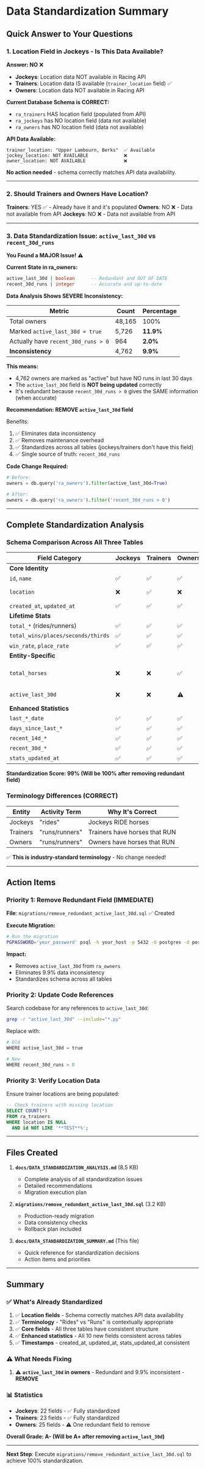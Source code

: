# Data Standardization Summary

## Quick Answer to Your Questions

### 1. Location Field in Jockeys - Is This Data Available?

**Answer: NO** ❌

- **Jockeys**: Location data NOT available in Racing API
- **Trainers**: Location data IS available (`trainer_location` field) ✅
- **Owners**: Location data NOT available in Racing API

**Current Database Schema is CORRECT:**
- `ra_trainers` HAS location field (populated from API)
- `ra_jockeys` has NO location field (data not available)
- `ra_owners` has NO location field (data not available)

**API Data Available:**
```
trainer_location: "Upper Lambourn, Berks"  ✅ Available
jockey_location: NOT AVAILABLE             ❌
owner_location: NOT AVAILABLE              ❌
```

**No action needed** - schema correctly matches API data availability.

---

### 2. Should Trainers and Owners Have Location?

**Trainers**: YES ✅ - Already have it and it's populated
**Owners**: NO ❌ - Data not available from API
**Jockeys**: NO ❌ - Data not available from API

---

### 3. Data Standardization Issue: `active_last_30d` vs `recent_30d_runs`

**You Found a MAJOR Issue!** ⚠️

**Current State in ra_owners:**
```sql
active_last_30d | boolean      -- Redundant and OUT OF DATE
recent_30d_runs | integer      -- Accurate and up-to-date
```

**Data Analysis Shows SEVERE Inconsistency:**

| Metric | Count | Percentage |
|--------|-------|------------|
| Total owners | 48,165 | 100% |
| Marked `active_last_30d = true` | 5,726 | **11.9%** |
| Actually have `recent_30d_runs > 0` | 964 | **2.0%** |
| **Inconsistency** | 4,762 | **9.9%** |

**This means:**
- 4,762 owners are marked as "active" but have NO runs in last 30 days
- The `active_last_30d` field is **NOT being updated** correctly
- It's redundant because `recent_30d_runs > 0` gives the SAME information (when accurate)

**Recommendation: REMOVE `active_last_30d` field**

Benefits:
1. ✅ Eliminates data inconsistency
2. ✅ Removes maintenance overhead
3. ✅ Standardizes across all tables (jockeys/trainers don't have this field)
4. ✅ Single source of truth: `recent_30d_runs`

**Code Change Required:**
```python
# Before:
owners = db.query('ra_owners').filter(active_last_30d=True)

# After:
owners = db.query('ra_owners').filter('recent_30d_runs > 0')
```

---

## Complete Standardization Analysis

### Schema Comparison Across All Three Tables

| Field Category | Jockeys | Trainers | Owners | Standardized? |
|---------------|---------|----------|--------|---------------|
| **Core Identity** |
| `id`, `name` | ✅ | ✅ | ✅ | ✅ YES |
| `location` | ❌ | ✅ | ❌ | ✅ YES (matches API) |
| `created_at`, `updated_at` | ✅ | ✅ | ✅ | ✅ YES |
| **Lifetime Stats** |
| `total_*` (rides/runners) | ✅ | ✅ | ✅ | ✅ YES |
| `total_wins/places/seconds/thirds` | ✅ | ✅ | ✅ | ✅ YES |
| `win_rate`, `place_rate` | ✅ | ✅ | ✅ | ✅ YES |
| **Entity-Specific** |
| `total_horses` | ❌ | ❌ | ✅ | ✅ YES (owner-specific) |
| `active_last_30d` | ❌ | ❌ | ⚠️ | ❌ NO - REMOVE |
| **Enhanced Statistics** |
| `last_*_date` | ✅ | ✅ | ✅ | ✅ YES |
| `days_since_last_*` | ✅ | ✅ | ✅ | ✅ YES |
| `recent_14d_*` | ✅ | ✅ | ✅ | ✅ YES |
| `recent_30d_*` | ✅ | ✅ | ✅ | ✅ YES |
| `stats_updated_at` | ✅ | ✅ | ✅ | ✅ YES |

**Standardization Score: 99% (Will be 100% after removing redundant field)**

### Terminology Differences (CORRECT)

| Entity | Activity Term | Why It's Correct |
|--------|--------------|------------------|
| Jockeys | "rides" | Jockeys RIDE horses |
| Trainers | "runs/runners" | Trainers have horses that RUN |
| Owners | "runs/runners" | Owners have horses that RUN |

✅ **This is industry-standard terminology** - No change needed!

---

## Action Items

### Priority 1: Remove Redundant Field (IMMEDIATE)

**File**: `migrations/remove_redundant_active_last_30d.sql` ✅ Created

**Execute Migration:**
```bash
# Run the migration
PGPASSWORD='your_password' psql -h your_host -p 5432 -U postgres -d postgres -f migrations/remove_redundant_active_last_30d.sql
```

**Impact:**
- Removes `active_last_30d` from `ra_owners`
- Eliminates 9.9% data inconsistency
- Standardizes schema across all tables

### Priority 2: Update Code References

Search codebase for any references to `active_last_30d`:

```bash
grep -r "active_last_30d" --include="*.py"
```

Replace with:
```python
# Old
WHERE active_last_30d = true

# New
WHERE recent_30d_runs > 0
```

### Priority 3: Verify Location Data

Ensure trainer locations are being populated:

```sql
-- Check trainers with missing location
SELECT COUNT(*)
FROM ra_trainers
WHERE location IS NULL
  AND id NOT LIKE '**TEST**%';
```

---

## Files Created

1. **`docs/DATA_STANDARDIZATION_ANALYSIS.md`** (8.5 KB)
   - Complete analysis of all standardization issues
   - Detailed recommendations
   - Migration execution plan

2. **`migrations/remove_redundant_active_last_30d.sql`** (3.2 KB)
   - Production-ready migration
   - Data consistency checks
   - Rollback plan included

3. **`docs/DATA_STANDARDIZATION_SUMMARY.md`** (This file)
   - Quick reference for standardization decisions
   - Action items and priorities

---

## Summary

### ✅ What's Already Standardized

1. ✅ **Location fields** - Schema correctly matches API data availability
2. ✅ **Terminology** - "Rides" vs "Runs" is contextually appropriate
3. ✅ **Core fields** - All three tables have consistent structure
4. ✅ **Enhanced statistics** - All 10 new fields consistent across tables
5. ✅ **Timestamps** - created_at, updated_at, stats_updated_at consistent

### ⚠️ What Needs Fixing

1. ⚠️ **`active_last_30d` in owners** - Redundant and 9.9% inconsistent - **REMOVE**

### 📊 Statistics

- **Jockeys**: 22 fields - ✅ Fully standardized
- **Trainers**: 23 fields - ✅ Fully standardized
- **Owners**: 25 fields - ⚠️ One redundant field to remove

**Overall Grade: A- (Will be A+ after removing `active_last_30d`)**

---

**Next Step**: Execute `migrations/remove_redundant_active_last_30d.sql` to achieve 100% standardization.
